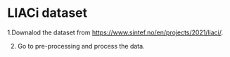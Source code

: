 # LIACi dataset

1.Downalod the dataset from https://www.sintef.no/en/projects/2021/liaci/. 

2. Go to pre-processing and process the data. 